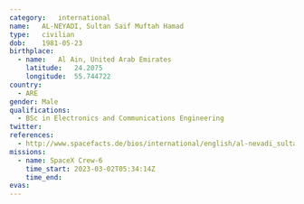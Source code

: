 ```yaml
---
category:	international
name:	AL-NEYADI, Sultan Saif Muftah Hamad
type:	civilian
dob:	1981-05-23
birthplace:
  - name:	Al Ain, United Arab Emirates
    latitude:	24.2075 
    longitude:	55.744722
country:
  - ARE
gender:	Male
qualifications:
  - BSc in Electronics and Communications Engineering
twitter:
references:
  - http://www.spacefacts.de/bios/international/english/al-nevadi_sultan.htm
missions:
  - name: SpaceX Crew-6
    time_start: 2023-03-02T05:34:14Z
    time_end: 
evas:
---
```

